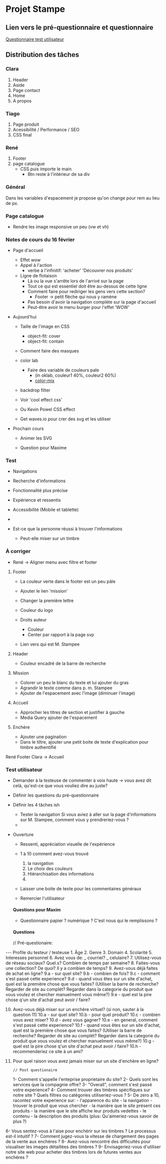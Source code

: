 # Projet Stampe

## Lien vers le pré-questionnaire et questionnaire

[Questionnaire test utilisateur](https://docs.google.com/document/d/1VIcqwmlVnFiYvbqKMYRPb3n1bxuQQ891OrpEv4ckoAI/edit?usp=sharing)

## Distribution des tâches

### Clara

1. Header
2. Aside
3. Page contact
4. Home
5. A propos

### Tiago

1. Page produit
2. Acessibilité / Performance / SEO
3. CSS final

### René

1. Footer
2. page catalogue
   - CSS puis importe le main
     - Btn reste à l'intérieur de sa div

### Général

Dans les variables d'espacement je propose qu'on change pour rem au lieu de px.

### Page catalogue

- Rendre les image responsive un peu (vw et vh)

### Notes de cours du 16 février

- Page d'accueil

  - Effet wow
  - Appel à l'action
    - verbe à l'infinitif: 'acheter' 'Découvrer nos produits'
  - Ligne de flotaison
    - Là ou la vue s'arrête lors de l'arrivé sur la page
    - Tout ce qui est essentiel doit être au-dessus de cette ligne
    - Comment faire pour rediriger les gens vers cette section?
      - Footer -> petit flèche qui nous y ramène
    - Pas besoin d'avoir la navigation complète sur la page d'accueil
    - Peut-être avoir le menu burger pour l'effet 'WOW'

- Aujourd'hui

  - Taille de l'image en CSS
    - object-fit: cover
    - object-fit: contain
  - Comment faire des masques
  - color lab

    - Faire des variable de couleurs pale
      - (in oklab, couleur1 40%, couleur2 60%)
      - [color-mix](https://developer.mozilla.org/en-US/docs/Web/CSS/color_value/color-mix)

  - backdrop filter
  - Voir 'cool effect css'
  - Ou Kevin Powel CSS effect
  - Get waves.io pour crer des svg et les utiliser

- Prochain cours

  - Animer les SVG

  - Question pour Maxime

### Test

- Navigations
- Recherche d'informations
- Fonctionnalité plus précise
- Expérience et ressentis
- Accessibilité (Mobile et tablette)
-

- Est-ce que la personne réussi à trouver l'informations
  - Peut-elle miser sur un timbre

### À corriger

- René -> Aligner menu avec filtre et footer

1. Footer

   - La couleur verte dans le footer est un peu pâle

   - Ajouter le lien 'mission'
   - Changer la première lettre
   - Couleur du logo
   - Droits auteur
     - Couleur
     - Center par rapport à la page svp
   - Lien vers qui est M. Stampee

2. Header

   - Couleur encadré de la barre de recherche

3. Mission

   - Colorer un peu le blanc du texte et lui ajouter du gras
   - Agrandir le texte comme dans p. m. Stampee
   - Ajouter de l'espacement avec l'image (diminuer l'image)

4. Accueil

   - Approcher les titres de section et justifier à gauche
   - Media Query ajouter de l'espacement

5. Enchère
   - Ajouter une pagination
   - Dans le tiltre, ajouter une petit boite de texte d'explication pour timbre authentifié

René Footer
Clara -> Accueil

### Test utilisateur

- Demander à la testeuse de commenter à voix haute
  -> vous avez dit celà, qu'est-ce que vous vouliez dire au juste?

- Définir les questions du pré-questionnaire
- Définir les 4 tâches ish

  - Tester la navigation
    Si vous aviez à aller sur la page d'informations sur M. Stampee, comment vous y prendreriez-vous ?
  -

- Ouverture

  - Ressenti, appréciation visuelle de l'expérience
  - 1 à 10 comment avez-vous trouvé

    1. la navigation
    2. Le choix des couleurs
    3. Hiérarchisation des informations
    4.

  - Laisser une boite de texte pour les commentaires généraux
  - Remercier l'utilisateur

  #### Questions pour Maxim

  - Questionnaire papier ? numérique ? C'est nous qui le remplissons ?

  #### Questions

  // Pré-questionaire:

--- Profile du testeur / testeuse 1. Âge 2. Genre 3. Domain 4. Scolarité 5. Interesses personnel 6. Avez vous de:
_ courriel?
_ celulaire? 7. Utilisez-vous de réseau sociaux? Quel.s? Combien de temps par semaine? 8. Faites-vous une collection? De quoi? Il y a combien de temps? 9. Avez-vous déjà faites de achat en ligne?
9.a - sur quel site?
9.b - combien de fois?
9.c - comment s'est passé cette experience?
9.d - quand vous êtes sur un site d'achat, quel est la première chose que vous faites? (Utiliser la barre de recherche? Regarder de site au complét? Regarder dans la categorie du produit que vous voulez et chercher manuelment vous même?)
9.e - quel est la pire chose q'un site d'achat peut avoir / faire?

10. Avez-vous déjà miser sur un enchère virtuel? (si non, sauter à la question 11)
    10.a - sur quel site?
    10.b - pour quel produit?
    10.c - combien vous avez miser?
    10.d - avez vous gagner?
    10.e - en general, comment s'est passé cette experience?
    10.f - quand vous êtes sur un site d'achat, quel est la première chose que vous faites? (Utiliser la barre de recherche? Regarder de site au complét? Regarder dans la categorie du produit que vous voulez et chercher manuelment vous même?)
    10.g - quel est la pire chose q'un site d'achat peut avoir / faire?
    10.h - recommenderiez ce site à un ami?
11. Pour quel raison vous avez jamais miser sur un site d'enchère en ligne?

        // Post questionaire

    1- Comment s'appelle l'enteprise proprietaire du site?
    2- Quels sont les services que la compagnie offre?
    3- "Overall", comment s'est passé votre experience?
    4- Comment trouver des timbres spécifiques sur notre site ? Quels filtres ou catégories utiliseriez-vous ?
    5- De zero a 10, racontez votre experience sur: - l'apparence du site - la navigation - trouver le produit que vous chercher - la manière que le site présent ces produits - la manière que le site affiche leur produits vedettes - le contenu - la description des produits (plus: Qu'aimeriez-vous savoir de plus ?)

6- Vous sentez-vous à l'aise pour enchérir sur les timbres ? Le processus est-il intuitif ?
7- Comment jugez-vous la vitesse de chargement des pages de la vente aux enchères ?
8- Avez-vous rencontré des difficultés pour visualiser les images détaillées des timbres ?
9- Envisageriez-vous d'utiliser notre site web pour acheter des timbres lors de futures ventes aux enchères ?
